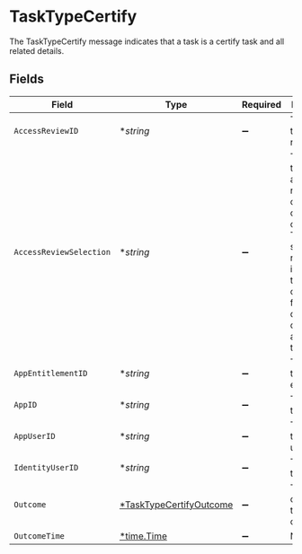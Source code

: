 # TaskTypeCertify

The TaskTypeCertify message indicates that a task is a certify task and all related details.


## Fields

| Field                                                                                                                                                                               | Type                                                                                                                                                                                | Required                                                                                                                                                                            | Description                                                                                                                                                                         |
| ----------------------------------------------------------------------------------------------------------------------------------------------------------------------------------- | ----------------------------------------------------------------------------------------------------------------------------------------------------------------------------------- | ----------------------------------------------------------------------------------------------------------------------------------------------------------------------------------- | ----------------------------------------------------------------------------------------------------------------------------------------------------------------------------------- |
| `AccessReviewID`                                                                                                                                                                    | **string*                                                                                                                                                                           | :heavy_minus_sign:                                                                                                                                                                  | The ID of the access review.                                                                                                                                                        |
| `AccessReviewSelection`                                                                                                                                                             | **string*                                                                                                                                                                           | :heavy_minus_sign:                                                                                                                                                                  | The ID of the specific access review object that owns this certify task. This is also set on a revoke task if the revoke task is created from the denied outcome of a certify task. |
| `AppEntitlementID`                                                                                                                                                                  | **string*                                                                                                                                                                           | :heavy_minus_sign:                                                                                                                                                                  | The ID of the app entitlement.                                                                                                                                                      |
| `AppID`                                                                                                                                                                             | **string*                                                                                                                                                                           | :heavy_minus_sign:                                                                                                                                                                  | The ID of the app.                                                                                                                                                                  |
| `AppUserID`                                                                                                                                                                         | **string*                                                                                                                                                                           | :heavy_minus_sign:                                                                                                                                                                  | The ID of the app user.                                                                                                                                                             |
| `IdentityUserID`                                                                                                                                                                    | **string*                                                                                                                                                                           | :heavy_minus_sign:                                                                                                                                                                  | The ID of the user.                                                                                                                                                                 |
| `Outcome`                                                                                                                                                                           | [*TaskTypeCertifyOutcome](../../models/shared/tasktypecertifyoutcome.md)                                                                                                            | :heavy_minus_sign:                                                                                                                                                                  | The outcome of the certification.                                                                                                                                                   |
| `OutcomeTime`                                                                                                                                                                       | [*time.Time](https://pkg.go.dev/time#Time)                                                                                                                                          | :heavy_minus_sign:                                                                                                                                                                  | N/A                                                                                                                                                                                 |